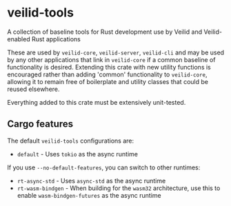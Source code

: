 <!-- DO NOT EDIT BELOW - content within cargo-sync-readme blocks is generated -->
<!-- cargo-sync-readme start -->

# veilid-tools

A collection of baseline tools for Rust development use by Veilid and Veilid-enabled Rust applications

These are used by `veilid-core`, `veilid-server`, `veilid-cli` and may be used by any other applications
that link in `veilid-core` if a common baseline of functionality is desired. Extending this crate with new
utility functions is encouraged rather than adding 'common' functionality to `veilid-core`, allowing it to
remain free of boilerplate and utility classes that could be reused elsewhere.

Everything added to this crate must be extensively unit-tested.

## Cargo features

The default `veilid-tools` configurations are:

- `default` - Uses `tokio` as the async runtime

If you use `--no-default-features`, you can switch to other runtimes:

- `rt-async-std` - Uses `async-std` as the async runtime
- `rt-wasm-bindgen` - When building for the `wasm32` architecture, use this to enable `wasm-bindgen-futures` as the async runtime

<!-- cargo-sync-readme end -->
